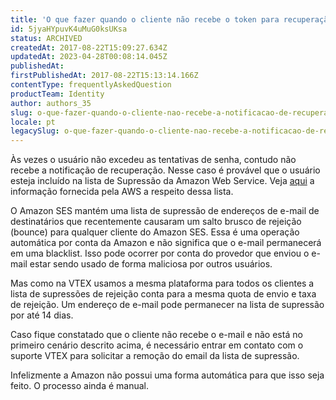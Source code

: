 ```yaml
---
title: 'O que fazer quando o cliente não recebe o token para recuperação de senha'
id: 5jyaHYpuvK4uMuG0ksUKsa
status: ARCHIVED
createdAt: 2017-08-22T15:09:27.634Z
updatedAt: 2023-04-28T00:08:14.045Z
publishedAt: 
firstPublishedAt: 2017-08-22T15:13:14.166Z
contentType: frequentlyAskedQuestion
productTeam: Identity
author: authors_35
slug: o-que-fazer-quando-o-cliente-nao-recebe-a-notificacao-de-recuperacao-de
locale: pt
legacySlug: o-que-fazer-quando-o-cliente-nao-recebe-a-notificacao-de-recuperacao-de
---
```


Às vezes o usuário não excedeu as tentativas de senha, contudo não recebe a notificação de recuperação. Nesse caso é provável que o usuário esteja incluído na lista de Supressão da Amazon Web Service. Veja [aqui](http://docs.aws.amazon.com/ses/latest/DeveloperGuide/remove-from-suppression-list.html) a informação fornecida pela AWS a respeito dessa lista.

O Amazon SES mantém uma lista de supressão de endereços de e-mail de destinatários que recentemente causaram um salto brusco de rejeição (bounce) para qualquer cliente do Amazon SES. Essa é uma operação automática por conta da Amazon e não significa que o e-mail permanecerá em uma blacklist. Isso pode ocorrer por conta do provedor que enviou o e-mail estar sendo usado de forma maliciosa por outros usuários.

Mas como na VTEX usamos a mesma plataforma para todos os clientes a lista de supressões de rejeição conta para a mesma quota de envio e taxa de rejeição. Um endereço de e-mail pode permanecer na lista de supressão por até 14 dias.

Caso fique constatado que o cliente não recebe o e-mail e não está no primeiro cenário descrito acima, é necessário entrar em contato com o suporte VTEX para solicitar a remoção do email da lista de supressão.

Infelizmente a Amazon não possui uma forma automática para que isso seja feito. O processo ainda é manual.
